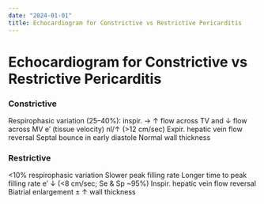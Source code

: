 ```yaml
---
date: "2024-01-01"
title: Echocardiogram for Constrictive vs Restrictive Pericarditis
---
```


# Echocardiogram for Constrictive vs Restrictive Pericarditis


### Constrictive
Respirophasic variation (25–40%): inspir. → ↑ flow across TV and ↓ flow across MV
e′ (tissue velocity) nl/↑ (>12 cm/sec)
Expir. hepatic vein flow reversal
Septal bounce in early diastole
Normal wall thickness

### Restrictive
<10% respirophasic variation
Slower peak filling rate
Longer time to peak filling rate
e′ ↓ (<8 cm/sec; Se & Sp ~95%)
Inspir. hepatic vein flow reversal
Biatrial enlargement
± ↑ wall thickness
